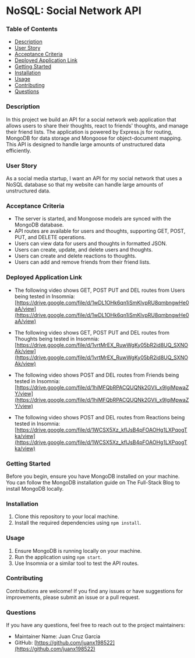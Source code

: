# NoSQL: Social Network API

### Table of Contents
- [Description](#description)
- [User Story](#user-story)
- [Acceptance Criteria](#acceptance-criteria)
- [Deployed Application Link](#deployed-application-link)
- [Getting Started](#getting-started)
- [Installation](#installation)
- [Usage](#usage)
- [Contributing](#contributing)
- [Questions](#questions)

### Description
In this project we build an API for a social network web application that allows users to share their thoughts, react to friends' thoughts, and manage their friend lists. The application is powered by Express.js for routing, MongoDB for data storage and Mongoose for object-document mapping. This API is designed to handle large amounts of unstructured data efficiently.

### User Story
As a social media startup, I want an API for my social network that uses a NoSQL database so that my website can handle large amounts of unstructured data.

### Acceptance Criteria
- The server is started, and Mongoose models are synced with the MongoDB database.
- API routes are available for users and thoughts, supporting GET, POST, PUT, and DELETE operations.
- Users can view data for users and thoughts in formatted JSON.
- Users can create, update, and delete users and thoughts.
- Users can create and delete reactions to thoughts.
- Users can add and remove friends from their friend lists.

### Deployed Application Link
- The following video shows GET, POST PUT and DEL routes from Users being tested in Insomnia:
[https://drive.google.com/file/d/1wDL1OHk6qn1iSmKlvpRU8qmbngwHe0aA/view](https://drive.google.com/file/d/1wDL1OHk6qn1iSmKlvpRU8qmbngwHe0aA/view)

- The following video shows GET, POST PUT and DEL routes from Thoughts being tested in Insomnia:
[https://drive.google.com/file/d/1vrtMrEX_RuwWgKy05bR2id8UQ_SXNOAk/view](https://drive.google.com/file/d/1vrtMrEX_RuwWgKy05bR2id8UQ_SXNOAk/view)

- The following video shows POST and DEL routes from Friends being tested in Insomnia:
[https://drive.google.com/file/d/1hiMFQbRPACQUQNk2GVli_x9IgiMpwaZY/view](https://drive.google.com/file/d/1hiMFQbRPACQUQNk2GVli_x9IgiMpwaZY/view)

- The following video shows POST and DEL routes from Reactions being tested in Insomnia:
[https://drive.google.com/file/d/1WCSX5Xz_kflJsB4pFOAOHg1LXPqogTka/view](https://drive.google.com/file/d/1WCSX5Xz_kflJsB4pFOAOHg1LXPqogTka/view)

### Getting Started
Before you begin, ensure you have MongoDB installed on your machine. You can follow the MongoDB installation guide on The Full-Stack Blog to install MongoDB locally.

### Installation
1. Clone this repository to your local machine.
2. Install the required dependencies using `npm install`.

### Usage
1. Ensure MongoDB is running locally on your machine.
2. Run the application using `npm start`.
3. Use Insomnia or a similar tool to test the API routes.

### Contributing
Contributions are welcome! If you find any issues or have suggestions for improvements, please submit an issue or a pull request.

### Questions
If you have any questions, feel free to reach out to the project maintainers:

- Maintainer Name: Juan Cruz Garcia
- GitHub: [https://github.com/juanx198522](https://github.com/juanx198522)